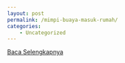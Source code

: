 ```yaml
---
layout: post
permalink: /mimpi-buaya-masuk-rumah/
categories:
    - Uncategorized
---
```


[Baca Selengkapnya](/10)
